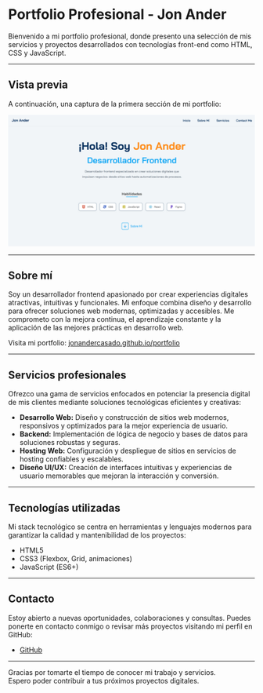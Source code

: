 # Portfolio Profesional - Jon Ander

Bienvenido a mi portfolio profesional, donde presento una selección de mis servicios y proyectos desarrollados con tecnologías front-end como HTML, CSS y JavaScript.

---

## Vista previa

A continuación, una captura de la primera sección de mi portfolio:

![Primera sección del portfolio](src/assets/preview/portfolio-home-preview.png)

---

## Sobre mí

Soy un desarrollador frontend apasionado por crear experiencias digitales atractivas, intuitivas y funcionales. Mi enfoque combina diseño y desarrollo para ofrecer soluciones web modernas, optimizadas y accesibles. Me comprometo con la mejora continua, el aprendizaje constante y la aplicación de las mejores prácticas en desarrollo web.

Visita mi portfolio: [jonandercasado.github.io/portfolio](https://jonandercasado.github.io/portfolio/)

---

## Servicios profesionales

Ofrezco una gama de servicios enfocados en potenciar la presencia digital de mis clientes mediante soluciones tecnológicas eficientes y creativas:

- **Desarrollo Web:** Diseño y construcción de sitios web modernos, responsivos y optimizados para la mejor experiencia de usuario.
- **Backend:** Implementación de lógica de negocio y bases de datos para soluciones robustas y seguras.
- **Hosting Web:** Configuración y despliegue de sitios en servicios de hosting confiables y escalables.
- **Diseño UI/UX:** Creación de interfaces intuitivas y experiencias de usuario memorables que mejoran la interacción y conversión.

---

## Tecnologías utilizadas

Mi stack tecnológico se centra en herramientas y lenguajes modernos para garantizar la calidad y mantenibilidad de los proyectos:

- HTML5
- CSS3 (Flexbox, Grid, animaciones)
- JavaScript (ES6+)

---

## Contacto

Estoy abierto a nuevas oportunidades, colaboraciones y consultas. Puedes ponerte en contacto conmigo o revisar más proyectos visitando mi perfil en GitHub:

- [GitHub](https://github.com/jonandercasado)

---

Gracias por tomarte el tiempo de conocer mi trabajo y servicios.  
Espero poder contribuir a tus próximos proyectos digitales.
